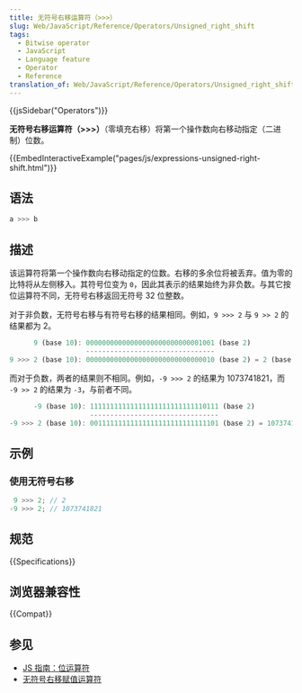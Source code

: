```yaml
---
title: 无符号右移运算符（>>>）
slug: Web/JavaScript/Reference/Operators/Unsigned_right_shift
tags:
  - Bitwise operator
  - JavaScript
  - Language feature
  - Operator
  - Reference
translation_of: Web/JavaScript/Reference/Operators/Unsigned_right_shift
---
```

{{jsSidebar("Operators")}}

**无符号右移运算符（>>>）**（零填充右移）将第一个操作数向右移动指定（二进制）位数。

{{EmbedInteractiveExample("pages/js/expressions-unsigned-right-shift.html")}}

## 语法

```js
a >>> b
```

## 描述

该运算符将第一个操作数向右移动指定的位数。右移的多余位将被丢弃。值为零的比特将从左侧移入。其符号位变为 `0`，因此其表示的结果始终为非负数。与其它按位运算符不同，无符号右移返回无符号 32 位整数。

对于非负数，无符号右移与有符号右移的结果相同。例如，`9 >>> 2` 与 `9 >> 2` 的结果都为 2。

```js
      9 (base 10): 00000000000000000000000000001001 (base 2)
                   --------------------------------
9 >>> 2 (base 10): 00000000000000000000000000000010 (base 2) = 2 (base 10)
```

而对于负数，两者的结果则不相同。例如，`-9 >>> 2` 的结果为 1073741821，而 `-9 >> 2` 的结果为 `-3`，与前者不同。

```js
      -9 (base 10): 11111111111111111111111111110111 (base 2)
                    --------------------------------
-9 >>> 2 (base 10): 00111111111111111111111111111101 (base 2) = 1073741821 (base 10)
```

## 示例

### 使用无符号右移

```js
 9 >>> 2; // 2
-9 >>> 2; // 1073741821
```

## 规范

{{Specifications}}

## 浏览器兼容性

{{Compat}}

## 参见

- [JS 指南：位运算符](/zh-CN/docs/Web/JavaScript/Guide/Expressions_and_Operators#位运算符)
- [无符号右移赋值运算符](/zh-CN/docs/Web/JavaScript/Reference/Operators/Unsigned_right_shift_assignment)
